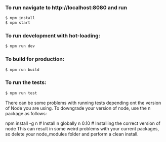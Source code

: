 ### To run navigate to http://localhost:8080 and run

```sh
$ npm install
$ npm start
```

### To run development with hot-loading:
```sh
$ npm run dev
```

### To build for production:
```sh
$ npm run build
```
### To run the tests:

```sh
$ npm run test
```

There can be some problems with running tests depending ont the version of Node you are using. 
To downgrade your version of node, use the n package as follows:

npm install -g n   # Install n globally
n 0.10             # Installing the correct version of node
This can result in some weird problems with your current packages, so delete your node_modules folder and perform a clean install.